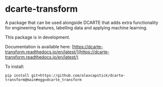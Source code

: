 # dcarte-transform
A package that can be used alongside DCARTE that adds extra functionality for engineering features, labelling data and applying machine learning.

This package is in development.

Documentation is available here: [https://dcarte-transform.readthedocs.io/en/latest/](https://dcarte-transform.readthedocs.io/en/latest/)



To install:
```
pip install git+https://github.com/alexcapstick/dcarte-transform@main#egg=dcarte_transform
```

